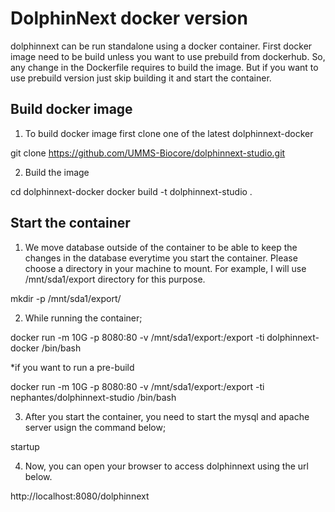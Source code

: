 DolphinNext docker version
========

dolphinnext can be run standalone using a docker container.
First docker image need to be build unless you want to use prebuild from dockerhub. So, any change in the Dockerfile requires to build the image. But if you want to use prebuild version just skip building it and start the container.

Build docker image
---------

1. To build docker image first clone one of the latest dolphinnext-docker

git clone https://github.com/UMMS-Biocore/dolphinnext-studio.git

2. Build the image

cd dolphinnext-docker
docker build -t dolphinnext-studio .


Start the container
---------

1. We move database outside of the container to be able to keep the changes in the database everytime you start the container.
Please choose a directory in your machine to mount. For example, I will use /mnt/sda1/export directory for this purpose.

mkdir -p /mnt/sda1/export/

2. While running the container;

docker run -m 10G -p 8080:80 -v /mnt/sda1/export:/export -ti dolphinnext-docker /bin/bash

*if you want to run a pre-build

docker run -m 10G -p 8080:80 -v /mnt/sda1/export:/export -ti nephantes/dolphinnext-studio /bin/bash

3. After you start the container, you need to start the mysql and apache server usign the command below;

startup

4. Now, you can open your browser to access dolphinnext using the url below.

http://localhost:8080/dolphinnext


